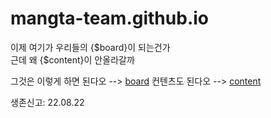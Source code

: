 # mangta-team.github.io

이제 여기가 우리들의 {$board}이 되는건가 <br />
근데 왜 {$content}이 안올라갈까

그것은 이렇게 하면 된다오 --> [board](board.md)
컨텐츠도 된다오 --> [content](content.md)

생존신고: 22.08.22
